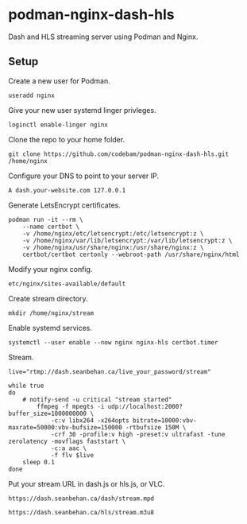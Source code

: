 # podman-nginx-dash-hls

Dash and HLS streaming server using Podman and Nginx.

## Setup

Create a new user for Podman.

`useradd nginx`

Give your new user systemd linger privleges.

`loginctl enable-linger nginx`

Clone the repo to your home folder.

`git clone https://github.com/codebam/podman-nginx-dash-hls.git /home/nginx`

Configure your DNS to point to your server IP.

`A dash.your-website.com 127.0.0.1`

Generate LetsEncrypt certificates.

```
podman run -it --rm \
    --name certbot \
    -v /home/nginx/etc/letsencrypt:/etc/letsencrypt:z \
    -v /home/nginx/var/lib/letsencrypt:/var/lib/letsencrypt:z \
    -v /home/nginx/usr/share/nginx:/usr/share/nginx:z \
    certbot/certbot certonly --webroot-path /usr/share/nginx/html
```

Modify your nginx config.

`etc/nginx/sites-available/default`

Create stream directory.

`mkdir /home/nginx/stream`

Enable systemd services.

`systemctl --user enable --now nginx nginx-hls certbot.timer`

Stream.

```
live="rtmp://dash.seanbehan.ca/live_your_password/stream"

while true
do
	# notify-send -u critical "stream started"
        ffmpeg -f mpegts -i udp://localhost:2000?buffer_size=1000000000 \
            -c:v libx264 -x264opts bitrate=10000:vbv-maxrate=50000:vbv-bufsize=150000 -rtbufsize 150M \
            -crf 30 -profile:v high -preset:v ultrafast -tune zerolatency -movflags faststart \
            -c:a aac \
            -f flv $live
	sleep 0.1
done
```

Put your stream URL in dash.js or hls.js, or VLC.

`https://dash.seanbehan.ca/dash/stream.mpd`

`https://dash.seanbehan.ca/hls/stream.m3u8`

